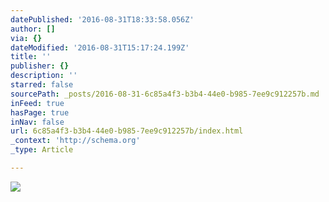 ```yaml
---
datePublished: '2016-08-31T18:33:58.056Z'
author: []
via: {}
dateModified: '2016-08-31T15:17:24.199Z'
title: ''
publisher: {}
description: ''
starred: false
sourcePath: _posts/2016-08-31-6c85a4f3-b3b4-44e0-b985-7ee9c912257b.md
inFeed: true
hasPage: true
inNav: false
url: 6c85a4f3-b3b4-44e0-b985-7ee9c912257b/index.html
_context: 'http://schema.org'
_type: Article

---
```

![](https://the-grid-user-content.s3-us-west-2.amazonaws.com/fe586d6e-230d-4115-9193-601345746ff8.png)